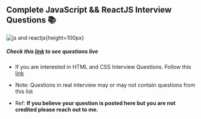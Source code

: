 ## Complete JavaScript && ReactJS Interview Questions 📚

![js and reactjs](https://www.shift8web.ca/wp-content/uploads/2019/03/shift8-javascript-port-scanner-2.jpg){height=100px}

##### Check this [link](https://urakymzhan.github.io/js-reactjs-prep-questions/) to see questions live

- If you are interested in HTML and CSS Interview Questions.
  Follow this [link](https://urakymzhan.github.io/html-css-prep-questions/)

- Note: Questions in real interview may or may not contain questions from this list

- Ref: **If you believe your question is posted here but you are not credited please reach out to me.**
